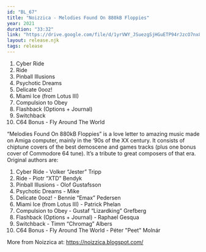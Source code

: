 ```yaml
---
id: "BL_67"
title: "Noizzica - Melodies Found On 880kB Floppies"
year: 2021
duration: "33:32"
link: "https://drive.google.com/file/d/1yrVWY_JSuezgSjHGuETP94rJzcO7nx8X/view?usp=sharing"
layout: release.njk
tags: release
---
```


01. Cyber Ride
02. Ride
03. Pinball Illusions
04. Psychotic Dreams
05. Delicate 0ooz!
06. Miami Ice (from Lotus III)
07. Compulsion to Obey
08. Flashback (Options + Journal)
09. Switchback
10. C64 Bonus - Fly Around The World

“Melodies Found On 880kB Floppies” is a love letter to amazing music made on Amiga computer, mainly in the ‘90s of the XX century. It consists of chiptune covers of the best demoscene and games tracks (plus one bonus cover of Commodore 64 tune). It’s a tribute to great composers of that era. Original authors are: 

01. Cyber Ride - Volker “Jester” Tripp
02. Ride - Piotr “XTD” Bendyk
03. Pinball Illusions - Olof Gustafsson
04. Psychotic Dreams - Mike
05. Delicate 0ooz! - Bennie “Emax” Pedersen
06. Miami Ice (from Lotus III) - Patrick Phelan
07. Compulsion to Obey - Gustaf “Lizardking” Grefberg
08. Flashback (Options + Journal) - Raphael Gesqua
09. Switchback - Timm “Chromag” Albers
10. C64 Bonus - Fly Around The World - Péter "Peet" Molnár

More from Noizzica at: https://noizzica.blogspot.com/
